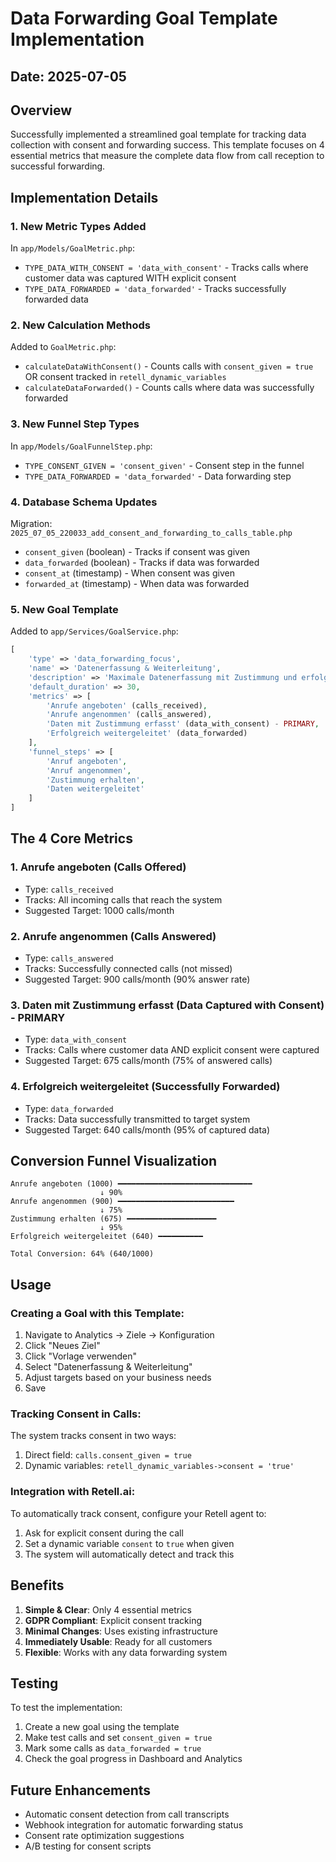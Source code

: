 # Data Forwarding Goal Template Implementation

## Date: 2025-07-05

## Overview
Successfully implemented a streamlined goal template for tracking data collection with consent and forwarding success. This template focuses on 4 essential metrics that measure the complete data flow from call reception to successful forwarding.

## Implementation Details

### 1. New Metric Types Added
In `app/Models/GoalMetric.php`:
- `TYPE_DATA_WITH_CONSENT = 'data_with_consent'` - Tracks calls where customer data was captured WITH explicit consent
- `TYPE_DATA_FORWARDED = 'data_forwarded'` - Tracks successfully forwarded data

### 2. New Calculation Methods
Added to `GoalMetric.php`:
- `calculateDataWithConsent()` - Counts calls with `consent_given = true` OR consent tracked in `retell_dynamic_variables`
- `calculateDataForwarded()` - Counts calls where data was successfully forwarded

### 3. New Funnel Step Types
In `app/Models/GoalFunnelStep.php`:
- `TYPE_CONSENT_GIVEN = 'consent_given'` - Consent step in the funnel
- `TYPE_DATA_FORWARDED = 'data_forwarded'` - Data forwarding step

### 4. Database Schema Updates
Migration: `2025_07_05_220033_add_consent_and_forwarding_to_calls_table.php`
- `consent_given` (boolean) - Tracks if consent was given
- `data_forwarded` (boolean) - Tracks if data was forwarded
- `consent_at` (timestamp) - When consent was given
- `forwarded_at` (timestamp) - When data was forwarded

### 5. New Goal Template
Added to `app/Services/GoalService.php`:

```php
[
    'type' => 'data_forwarding_focus',
    'name' => 'Datenerfassung & Weiterleitung',
    'description' => 'Maximale Datenerfassung mit Zustimmung und erfolgreicher Weiterleitung',
    'default_duration' => 30,
    'metrics' => [
        'Anrufe angeboten' (calls_received),
        'Anrufe angenommen' (calls_answered),
        'Daten mit Zustimmung erfasst' (data_with_consent) - PRIMARY,
        'Erfolgreich weitergeleitet' (data_forwarded)
    ],
    'funnel_steps' => [
        'Anruf angeboten',
        'Anruf angenommen',
        'Zustimmung erhalten',
        'Daten weitergeleitet'
    ]
]
```

## The 4 Core Metrics

### 1. **Anrufe angeboten** (Calls Offered)
- Type: `calls_received`
- Tracks: All incoming calls that reach the system
- Suggested Target: 1000 calls/month

### 2. **Anrufe angenommen** (Calls Answered)
- Type: `calls_answered`
- Tracks: Successfully connected calls (not missed)
- Suggested Target: 900 calls/month (90% answer rate)

### 3. **Daten mit Zustimmung erfasst** (Data Captured with Consent) - PRIMARY
- Type: `data_with_consent`
- Tracks: Calls where customer data AND explicit consent were captured
- Suggested Target: 675 calls/month (75% of answered calls)

### 4. **Erfolgreich weitergeleitet** (Successfully Forwarded)
- Type: `data_forwarded`
- Tracks: Data successfully transmitted to target system
- Suggested Target: 640 calls/month (95% of captured data)

## Conversion Funnel Visualization

```
Anrufe angeboten (1000) ━━━━━━━━━━━━━━━━━━━━━━━━━━━━━━
                    ↓ 90%
Anrufe angenommen (900) ━━━━━━━━━━━━━━━━━━━━━━━━━━
                    ↓ 75%  
Zustimmung erhalten (675) ━━━━━━━━━━━━━━━━━━━━
                    ↓ 95%
Erfolgreich weitergeleitet (640) ━━━━━━━━━━

Total Conversion: 64% (640/1000)
```

## Usage

### Creating a Goal with this Template:

1. Navigate to Analytics → Ziele → Konfiguration
2. Click "Neues Ziel"
3. Click "Vorlage verwenden"
4. Select "Datenerfassung & Weiterleitung"
5. Adjust targets based on your business needs
6. Save

### Tracking Consent in Calls:

The system tracks consent in two ways:
1. Direct field: `calls.consent_given = true`
2. Dynamic variables: `retell_dynamic_variables->consent = 'true'`

### Integration with Retell.ai:

To automatically track consent, configure your Retell agent to:
1. Ask for explicit consent during the call
2. Set a dynamic variable `consent` to `true` when given
3. The system will automatically detect and track this

## Benefits

1. **Simple & Clear**: Only 4 essential metrics
2. **GDPR Compliant**: Explicit consent tracking
3. **Minimal Changes**: Uses existing infrastructure
4. **Immediately Usable**: Ready for all customers
5. **Flexible**: Works with any data forwarding system

## Testing

To test the implementation:
1. Create a new goal using the template
2. Make test calls and set `consent_given = true`
3. Mark some calls as `data_forwarded = true`
4. Check the goal progress in Dashboard and Analytics

## Future Enhancements

- Automatic consent detection from call transcripts
- Webhook integration for automatic forwarding status
- Consent rate optimization suggestions
- A/B testing for consent scripts